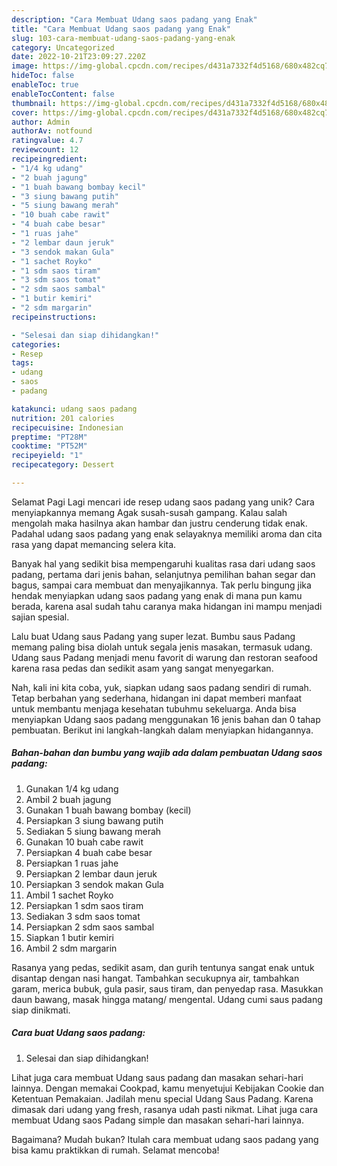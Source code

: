 ```yaml
---
description: "Cara Membuat Udang saos padang yang Enak"
title: "Cara Membuat Udang saos padang yang Enak"
slug: 103-cara-membuat-udang-saos-padang-yang-enak
category: Uncategorized
date: 2022-10-21T23:09:27.220Z
image: https://img-global.cpcdn.com/recipes/d431a7332f4d5168/680x482cq70/udang-saos-padang-foto-resep-utama.jpg
hideToc: false
enableToc: true
enableTocContent: false
thumbnail: https://img-global.cpcdn.com/recipes/d431a7332f4d5168/680x482cq70/udang-saos-padang-foto-resep-utama.jpg
cover: https://img-global.cpcdn.com/recipes/d431a7332f4d5168/680x482cq70/udang-saos-padang-foto-resep-utama.jpg
author: Admin
authorAv: notfound
ratingvalue: 4.7
reviewcount: 12
recipeingredient:
- "1/4 kg udang"
- "2 buah jagung"
- "1 buah bawang bombay kecil"
- "3 siung bawang putih"
- "5 siung bawang merah"
- "10 buah cabe rawit"
- "4 buah cabe besar"
- "1 ruas jahe"
- "2 lembar daun jeruk"
- "3 sendok makan Gula"
- "1 sachet Royko"
- "1 sdm saos tiram"
- "3 sdm saos tomat"
- "2 sdm saos sambal"
- "1 butir kemiri"
- "2 sdm margarin"
recipeinstructions:

- "Selesai dan siap dihidangkan!"
categories:
- Resep
tags:
- udang
- saos
- padang

katakunci: udang saos padang 
nutrition: 201 calories
recipecuisine: Indonesian
preptime: "PT28M"
cooktime: "PT52M"
recipeyield: "1"
recipecategory: Dessert

---
```



Selamat Pagi Lagi mencari ide resep udang saos padang yang unik? Cara menyiapkannya memang Agak susah-susah gampang. Kalau salah mengolah maka hasilnya akan hambar dan justru cenderung tidak enak. Padahal udang saos padang yang enak selayaknya memiliki aroma dan cita rasa yang dapat memancing selera kita.


Banyak hal yang sedikit bisa mempengaruhi kualitas rasa dari udang saos padang, pertama dari jenis bahan, selanjutnya pemilihan bahan segar dan bagus, sampai cara membuat dan menyajikannya. Tak perlu bingung jika hendak menyiapkan udang saos padang yang enak di mana pun kamu berada, karena asal sudah tahu caranya maka hidangan ini mampu menjadi sajian spesial.

Lalu buat Udang saus Padang yang super lezat. Bumbu saus Padang memang paling bisa diolah untuk segala jenis masakan, termasuk udang. Udang saus Padang menjadi menu favorit di warung dan restoran seafood karena rasa pedas dan sedikit asam yang sangat menyegarkan.


Nah, kali ini kita coba, yuk, siapkan udang saos padang sendiri di rumah. Tetap berbahan yang sederhana, hidangan ini dapat memberi manfaat untuk membantu menjaga kesehatan tubuhmu sekeluarga. Anda bisa menyiapkan Udang saos padang menggunakan 16 jenis bahan dan 0 tahap pembuatan. Berikut ini langkah-langkah dalam menyiapkan hidangannya.

<!--inarticleads1-->

##### Bahan-bahan dan bumbu yang wajib ada dalam pembuatan Udang saos padang:

1. Gunakan 1/4 kg udang
1. Ambil 2 buah jagung
1. Gunakan 1 buah bawang bombay (kecil)
1. Persiapkan 3 siung bawang putih
1. Sediakan 5 siung bawang merah
1. Gunakan 10 buah cabe rawit
1. Persiapkan 4 buah cabe besar
1. Persiapkan 1 ruas jahe
1. Persiapkan 2 lembar daun jeruk
1. Persiapkan 3 sendok makan Gula
1. Ambil 1 sachet Royko
1. Persiapkan 1 sdm saos tiram
1. Sediakan 3 sdm saos tomat
1. Persiapkan 2 sdm saos sambal
1. Siapkan 1 butir kemiri
1. Ambil 2 sdm margarin


Rasanya yang pedas, sedikit asam, dan gurih tentunya sangat enak untuk disantap dengan nasi hangat. Tambahkan secukupnya air, tambahkan garam, merica bubuk, gula pasir, saus tiram, dan penyedap rasa. Masukkan daun bawang, masak hingga matang/ mengental. Udang cumi saus padang siap dinikmati. 

<!--inarticleads2-->

##### Cara buat Udang saos padang:


1. Selesai dan siap dihidangkan!

Lihat juga cara membuat Udang saus padang dan masakan sehari-hari lainnya. Dengan memakai Cookpad, kamu menyetujui Kebijakan Cookie dan Ketentuan Pemakaian. Jadilah menu special Udang Saus Padang. Karena dimasak dari udang yang fresh, rasanya udah pasti nikmat. Lihat juga cara membuat Udang saos Padang simple dan masakan sehari-hari lainnya. 

Bagaimana? Mudah bukan? Itulah cara membuat udang saos padang yang bisa kamu praktikkan di rumah. Selamat mencoba!
